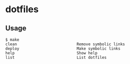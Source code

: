 # dotfiles

## Usage

```shell
$ make
clean                          Remove symbolic links
deploy                         Make symbolic links
help                           Show help
list                           List dotfiles
```
